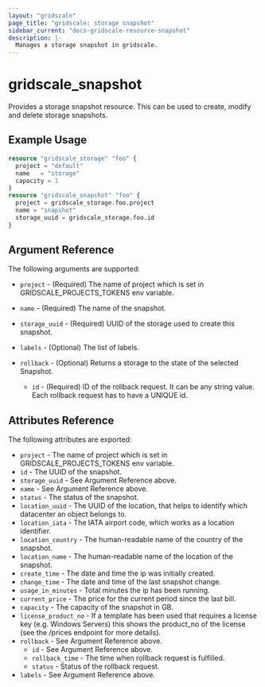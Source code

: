 ```yaml
---
layout: "gridscale"
page_title: "gridscale: storage snapshot"
sidebar_current: "docs-gridscale-resource-snapshot"
description: |-
  Manages a storage snapshot in gridscale.
---
```


# gridscale_snapshot

Provides a storage snapshot resource. This can be used to create, modify and delete storage snapshots.

## Example Usage

```terraform
resource "gridscale_storage" "foo" {
  project = "default"
  name   = "storage"
  capacity = 1
}
resource "gridscale_snapshot" "foo" {
  project = gridscale_storage.foo.project
  name = "snapshot"
  storage_uuid = gridscale_storage.foo.id
}
```

## Argument Reference

The following arguments are supported:

* `project` - (Required) The name of project which is set in GRIDSCALE_PROJECTS_TOKENS env variable.

* `name` - (Required) The name of the snapshot.

* `storage_uuid` - (Required) UUID of the storage used to create this snapshot.

* `labels` - (Optional) The list of labels.

* `rollback` - (Optional) Returns a storage to the state of the selected Snapshot. 

    * `id` - (Required) ID of the rollback request. It can be any string value. Each rollback request has to have a UNIQUE id. 

## Attributes Reference

The following attributes are exported:

* `project` - The name of project which is set in GRIDSCALE_PROJECTS_TOKENS env variable.
* `id` - The UUID of the snapshot.
* `storage_uuid` - See Argument Reference above.
* `name` - See Argument Reference above.
* `status` - The status of the snapshot.
* `location_uuid` - The UUID of the location, that helps to identify which datacenter an object belongs to.
* `location_iata` - The IATA airport code, which works as a location identifier.
* `location_country` - The human-readable name of the country of the snapshot.
* `location_name` - The human-readable name of the location of the snapshot.
* `create_time` - The date and time the ip was initially created.
* `change_time` - The date and time of the last snapshot change.
* `usage_in_minutes` - Total minutes the ip has been running.
* `current_price` - The price for the current period since the last bill.
* `capacity` - The capacity of the snapshot in GB.
* `license_product_no` - If a template has been used that requires a license key (e.g. Windows Servers) this shows the product_no of the license (see the /prices endpoint for more details).
* `rollback` - See Argument Reference above.
    * `id` - See Argument Reference above. 
    * `rollback_time` - The time when rollback request is fulfilled.
    * `status` - Status of the rollback request.
* `labels` - See Argument Reference above.
